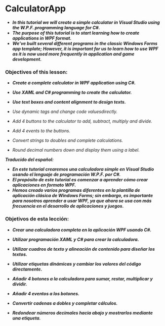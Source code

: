 # CalculatorApp

- **_In this tutorial we will create a simple calculator in Visual Studio using the W.P.F. programming language for C#._**
- **_The purpose of this tutorial is to start learning how to create applications in WPF format._**
- **_We've built several different programs in the classic Windows Forms app template; However, it is important for us to learn how to use WPF as it is now used more frequently in application and game development._**

### Objectives of this lesson:

- **_Create a complete calculator in WPF application using C#._**

- **_Use XAML and C# programming to create the calculator._**

- **_Use text boxes and content alignment to design texts._**

- _Use dynamic tags and change code values ​​directly._

- _Add 4 buttons to the calculator to add, subtract, multiply and divide._

- _Add 4 events to the buttons._

- _Convert strings to doubles and complete calculations._

- _Round decimal numbers down and display them using a label._

**_Traducido del español:_**

- **_En este tutorial crearemos una calculadora simple en Visual Studio usando el lenguaje de programación W.P.F. por C#._**
- **_El propósito de este tutorial es comenzar a aprender cómo crear aplicaciones en formato WPF._**
- **_Hemos creado varios programas diferentes en la plantilla de aplicación clásica de Windows Forms; sin embargo, es importante para nosotros aprender a usar WPF, ya que ahora se usa con más frecuencia en el desarrollo de aplicaciones y juegos._**

### Objetivos de esta lección:

- **_Crear una calculadora completa en la aplicación WPF usando C#._**

- **_Utilizar programación XAML y C# para crear la calculadora._**

- **_Utilizar cuadros de texto y alineación de contenido para diseñar los textos._**

- **_Utilizar etiquetas dinámicas y cambiar los valores del código directamente._**

- **_Añadir 4 botones a la calculadora para sumar, restar, multiplicar y dividir._**

- **_Añadir 4 eventos a los botones._**

- **_Convertir cadenas a dobles y completar cálculos._**

- **_Redondear números decimales hacia abajo y mostrarlos mediante una etiqueta._**
